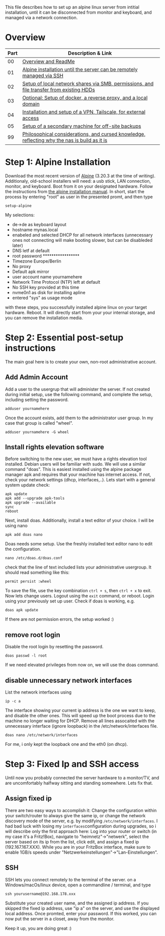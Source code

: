 This file describes how to set up an alpine linux server from intitial installation, until it can be disconnected from monitor and keyboard, and managed via a network connection.

# Overview
| Part | Description & Link|
| ----------- | ----------- |
| 00 | [Overview and ReadMe](https://github.com/pubbelfiesch/SAHS/) |
| 01 | [Alpine installation until the server can be remotely managed via SSH](part_1.md) | 
| 02 | [Setup of local network shares via SMB, permissions, and file transfer from existing HDDs](part_2.md) |
| 03 | [Optional: Setup of docker, a reverse proxy, and a local domain](part_3.md) |
| 04 | [Installation and setup of a VPN, Tailscale, for external access](part_4.md) |
| 05 | [Setup of a secondary machine for off-site backups](part_5.md) |
| 99 | [Philosophical considerations, and cursed knowledge, reflecting why the nas is build as it is](part_99)

# Step 1: Alpine Installation
Download the most recent version of [Alpine](https://www.alpinelinux.org/downloads/ "Alpine Linux Download") (3.20.3 at the time of writing). Additionaly, old-school installers will need: a usb stick, LAN connection, monitor, and keyboard. Boot from it on your designated hardware. Follow the instructions from [the alpine installation manual](https://wiki.alpinelinux.org/wiki/Installation). In short, start the process by entering "root" as user in the presented promt, and then type
```
setup-alpine
```
My selections:
- de->de as keyboard layout
- hostname mynas.local
- enabeled and selected DHCP for all network interfaces (unnecessary ones not connecting will make booting slower, but can be disableded later)
- DNS letf at default
- root password *****************
- Timezone Europe/Berlin
- No proxy
- Default apk mirror
- user account name yournamehere
- Network Time Protocol (NTP) left at default
- No SSH key provided at this time
- nvme0n1 as disk for installing apline
- entered "sys" as usage mode
  
with these steps, you successfully installed alpine linux on your target hardware. Reboot. It will directly start from your your internal storage, and you can remove the installation media.

# Step 2: Essential post-setup instructions
The main goal here is to create your own, non-root administrative account.
## Add Admin Account
Add a user to the usergrup that will administer the server. If not created during initial setup, use the following command, and complete the setup, including setting the password.
```
adduser yournamehere
```
Once the account exists, add them to the administrator user group. In my case that group is called "wheel".
```
adduser yournamehere -G wheel
```
## Install rights elevation software
Before switching to the new user, we must have a rights elevation tool installed. Debian users will be familiar with sudo. We will use a similar command "doas". This is easiest installed using the alpine package manager apk and requires that your machine has internet access. If not, check your network settings (dhcp, interfaces,..). Lets start with a general system update check:
```
apk update
apk add --upgrade apk-tools
apk upgrade --available
sync
reboot
```
Next, install doas. Additionally, install a text editor of your choice. I will be using nano
```
apk add doas nano
```
Doas needs some setup. Use the freshly installed text editor nano to edit the configuration.
```
nano /etc/doas.d/doas.conf
```
check that the line of text included lists your administrative usergroup. It should read something like this:
```
permit persist :wheel
```
To save the file, use the key combination `ctrl + s`, then `ctrl + x` to exit.  
Now lets change users. Logout using the `exit` command, or reboot. Login using your previously set up user. Check if doas is working, e.g.
```
doas apk update
```
If there are not permission errors, the setup worked :)

## remove root login
Disable the root login by resetting the password.
```
doas passwd -l root
```
If we need elevated privileges from now on, we will use the doas command.

## disable unnecessary network interfaces
List the network interfaces using
```
ip -c a
```
The interface showing your current ip address is the one we want to keep, and disable the other ones. This will speed up the boot process due to the machine no longer waiting for DHCP. Remove all lines assocaited with the unnecessary interface (ignore loopback) in the /etc/network/interfaces file.
```
doas nano /etc/network/interfaces
```
For me, i only kept the loopback one and the eth0 (on dhcp).

# Step 3: Fixed Ip and SSH access
Until now you probably connected the server hardware to a monitor/TV, and are uncomfortably halfway sitting and standing somewhere. Lets fix that.
## Assign fixed ip
There are two easy ways to accomplish it: Change the configuration within your switch/router to always give the same ip, or change the network discovery mode of the server, e.g. by modifying `/etc/network/interfaces`. I had bad luck with losing my `ìnterfaces`configuration during upgrades, so i will describe only the first approach here:
Log into your router or switch (in my case it's a Fritz!Box), navigate to "heimnetz"->"netwerk", select the server based on its ip from the list, click edit, and assign a fixed ip (192.167.167.XXX). While you are in your FritzBox interface, make sure to enable 1GB/s speeds under "Netzwerkeinstellungen"->"Lan-Einstellungen".
## SSH
SSH lets you connect remotely to the terminal of the server. on a Windows/macOs/linux device, open a commandline / terminal, and type
```
ssh yourusername@192.168.178.xxx
```
Substitute your created user name, and the assigned ip address. If you skipped the fixed ip address, use "ip a" on the server, and use the displayed local address. Once promted, enter your password. If this worked, you can now put the server in a closet, away from the monitor.

Keep it up, you are doing great :)
